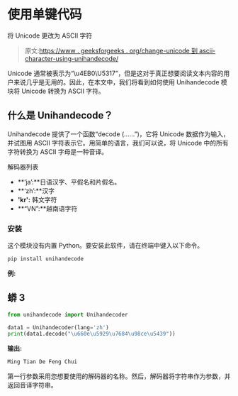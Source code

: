 # 使用单键代码

将 Unicode 更改为 ASCII 字符

> 原文:[https://www . geeksforgeeks . org/change-unicode 到 ascii-character-using-unihandecode/](https://www.geeksforgeeks.org/change-unicode-to-ascii-character-using-unihandecode/)

Unicode 通常被表示为“\u4EB0\U5317”，但是这对于真正想要阅读文本内容的用户来说几乎是无用的。因此，在本文中，我们将看到如何使用 Unihandecode 模块将 Unicode 转换为 ASCII 字符。

## **什么是 Unihandecode？**

Unihandecode 提供了一个函数“decode (……”)，它将 Unicode 数据作为输入，并试图用 ASCII 字符表示它。用简单的语言，我们可以说，将 Unicode 中的所有字符转换为 ASCII 字母是一种音译。

解码器列表

*   **‘ja’:**日语汉字、平假名和片假名。
*   **‘zh’:**汉字
*   **'kr':** 韩文字符
*   **“VN”:**越南语字符

### **安装**

这个模块没有内置 Python。要安装此软件，请在终端中键入以下命令。

```py
pip install unihandecode 
```

**例:**

## 蟒 3

```py
from unihandecode import Unihandecoder

data1 = Unihandecoder(lang='zh')
print(data1.decode("\u660e\u5929\u7684\u98ce\u5439"))
```

**输出:**

```py
Ming Tian De Feng Chui

```

第一行参数采用您想要使用的解码器的名称。然后，解码器将字符串作为参数，并返回音译字符串。